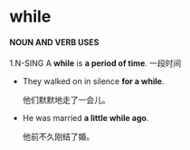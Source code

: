 # while

#### NOUN AND VERB USES

1.N-SING A **while** is **a period of time**. 一段时间

- They walked on in silence **for a while**.

  他们默默地走了一会儿。

- He was married **a little while ago**.

  他前不久刚结了婚。